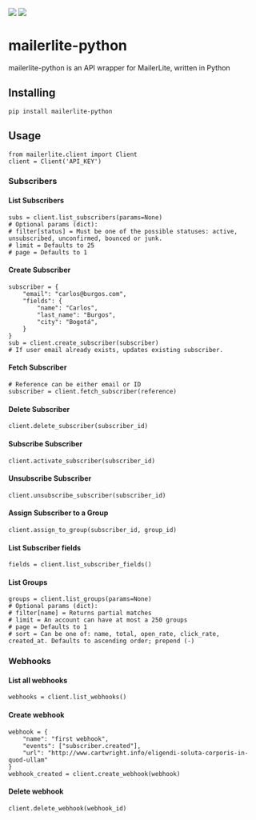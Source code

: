![](https://img.shields.io/badge/version-0.1.1-success) ![](https://img.shields.io/badge/code-Python-4B8BBE?logo=python&logoColor=white)
# mailerlite-python

mailerlite-python is an API wrapper for MailerLite, written in Python

## Installing
```
pip install mailerlite-python
```
## Usage
```
from mailerlite.client import Client
client = Client('API_KEY')
```
### Subscribers
#### List Subscribers
```
subs = client.list_subscribers(params=None)
# Optional params (dict):
# filter[status] = Must be one of the possible statuses: active, unsubscribed, unconfirmed, bounced or junk.
# limit = Defaults to 25
# page = Defaults to 1
```
#### Create Subscriber
```
subscriber = {
    "email": "carlos@burgos.com",
    "fields": {
        "name": "Carlos",
        "last_name": "Burgos",
        "city": "Bogotá",
    }
}
sub = client.create_subscriber(subscriber)
# If user email already exists, updates existing subscriber.
```
#### Fetch Subscriber
```
# Reference can be either email or ID
subscriber = client.fetch_subscriber(reference)
```
#### Delete Subscriber
```
client.delete_subscriber(subscriber_id)
```
#### Subscribe Subscriber
```
client.activate_subscriber(subscriber_id)
```
#### Unsubscribe Subscriber
```
client.unsubscribe_subscriber(subscriber_id)
```
#### Assign Subscriber to a Group
```
client.assign_to_group(subscriber_id, group_id)
```
#### List Subscriber fields
```
fields = client.list_subscriber_fields()
```
#### List Groups
```
groups = client.list_groups(params=None)
# Optional params (dict):
# filter[name] = Returns partial matches
# limit = An account can have at most a 250 groups
# page = Defaults to 1
# sort = Can be one of: name, total, open_rate, click_rate, created_at. Defaults to ascending order; prepend (-)
```

### Webhooks
#### List all webhooks
```
webhooks = client.list_webhooks()
```
#### Create webhook
```
webhook = {
    "name": "first webhook",
    "events": ["subscriber.created"],
    "url": "http://www.cartwright.info/eligendi-soluta-corporis-in-quod-ullam"
}
webhook_created = client.create_webhook(webhook)
```
#### Delete webhook
```
client.delete_webhook(webhook_id)
```